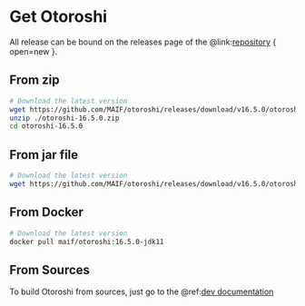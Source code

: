 # Get Otoroshi

All release can be bound on the releases page of the @link:[repository](https://github.com/MAIF/otoroshi/releases) { open=new }.

## From zip

```sh
# Download the latest version
wget https://github.com/MAIF/otoroshi/releases/download/v16.5.0/otoroshi-16.5.0.zip
unzip ./otoroshi-16.5.0.zip
cd otoroshi-16.5.0
```

## From jar file

```sh
# Download the latest version
wget https://github.com/MAIF/otoroshi/releases/download/v16.5.0/otoroshi.jar
```

## From Docker

```sh
# Download the latest version
docker pull maif/otoroshi:16.5.0-jdk11
```

## From Sources

To build Otoroshi from sources, just go to the @ref:[dev documentation](../dev.md)
